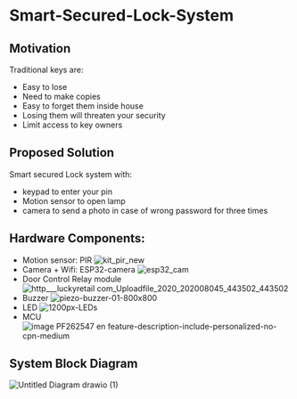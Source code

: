 # Smart-Secured-Lock-System
## Motivation
Traditional  keys are:
* Easy to lose
* Need to make copies
* Easy to forget them inside house
* Losing them will threaten your security
* Limit access to key owners

## Proposed Solution
Smart secured Lock system with:
* keypad  to enter your pin 
* Motion sensor to open lamp
* camera to send a photo in case of wrong password for three times 


## Hardware Components:

* Motion sensor: PIR
![kit_pir_new](https://user-images.githubusercontent.com/79912650/142500713-ab3985d1-eb5a-430b-801d-b1238ec2121a.jpg)
* Camera + Wifi: ESP32-camera
![esp32_cam](https://user-images.githubusercontent.com/79912650/142500828-80198509-aade-4956-8c8b-71d34ff4273c.jpg)
* Door Control Relay module
![http___luckyretail com_Uploadfile_2020_202008045_443502_443502](https://user-images.githubusercontent.com/79912650/142501201-3066522a-0e1c-4da3-9806-456c0123d851.jpg)
* Buzzer
![piezo-buzzer-01-800x800](https://user-images.githubusercontent.com/79912650/142502796-eb999d59-4c01-46b1-bc77-986da15dde23.jpg)
* LED
![1200px-LEDs](https://user-images.githubusercontent.com/79912650/142502876-2551938f-62cc-4bc6-bc54-260258ef073b.jpg)
* MCU
![image PF262547 en feature-description-include-personalized-no-cpn-medium](https://user-images.githubusercontent.com/79912650/142503086-0ede4bd3-2d82-4710-8b91-c7c201c2d2d4.jpg)

## System Block Diagram
![Untitled Diagram drawio (1)](https://user-images.githubusercontent.com/72893623/142475750-f525a755-3b48-42ca-98c0-f31a19548c6d.png)
